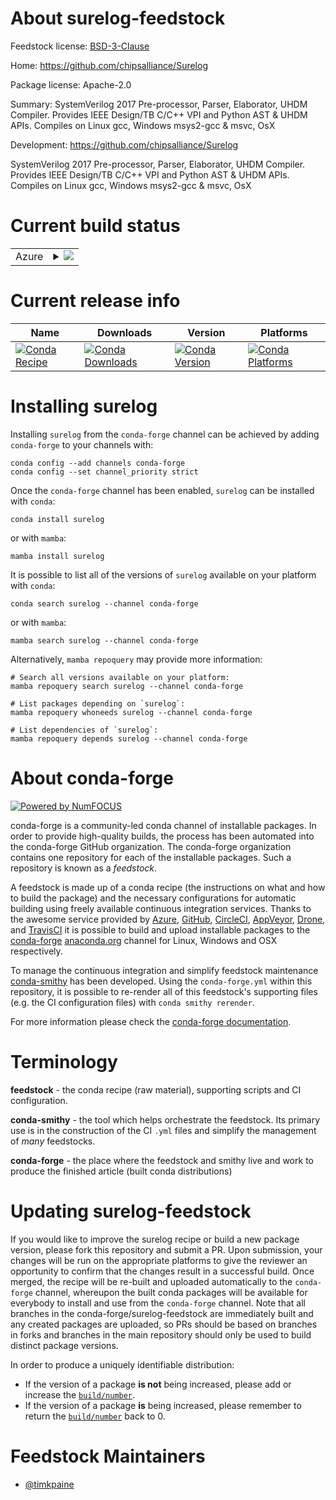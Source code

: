 About surelog-feedstock
=======================

Feedstock license: [BSD-3-Clause](https://github.com/conda-forge/surelog-feedstock/blob/main/LICENSE.txt)

Home: https://github.com/chipsalliance/Surelog

Package license: Apache-2.0

Summary: SystemVerilog 2017 Pre-processor, Parser, Elaborator, UHDM Compiler. Provides IEEE Design/TB C/C++ VPI and Python AST & UHDM APIs. Compiles on Linux gcc, Windows msys2-gcc & msvc, OsX

Development: https://github.com/chipsalliance/Surelog

SystemVerilog 2017 Pre-processor, Parser, Elaborator, UHDM Compiler. Provides IEEE Design/TB C/C++ VPI and Python AST & UHDM APIs. Compiles on Linux gcc, Windows msys2-gcc & msvc, OsX


Current build status
====================


<table>
    
  <tr>
    <td>Azure</td>
    <td>
      <details>
        <summary>
          <a href="https://dev.azure.com/conda-forge/feedstock-builds/_build/latest?definitionId=22586&branchName=main">
            <img src="https://dev.azure.com/conda-forge/feedstock-builds/_apis/build/status/surelog-feedstock?branchName=main">
          </a>
        </summary>
        <table>
          <thead><tr><th>Variant</th><th>Status</th></tr></thead>
          <tbody><tr>
              <td>linux_64_python3.10.____cpython</td>
              <td>
                <a href="https://dev.azure.com/conda-forge/feedstock-builds/_build/latest?definitionId=22586&branchName=main">
                  <img src="https://dev.azure.com/conda-forge/feedstock-builds/_apis/build/status/surelog-feedstock?branchName=main&jobName=linux&configuration=linux%20linux_64_python3.10.____cpython" alt="variant">
                </a>
              </td>
            </tr><tr>
              <td>linux_64_python3.11.____cpython</td>
              <td>
                <a href="https://dev.azure.com/conda-forge/feedstock-builds/_build/latest?definitionId=22586&branchName=main">
                  <img src="https://dev.azure.com/conda-forge/feedstock-builds/_apis/build/status/surelog-feedstock?branchName=main&jobName=linux&configuration=linux%20linux_64_python3.11.____cpython" alt="variant">
                </a>
              </td>
            </tr><tr>
              <td>linux_64_python3.12.____cpython</td>
              <td>
                <a href="https://dev.azure.com/conda-forge/feedstock-builds/_build/latest?definitionId=22586&branchName=main">
                  <img src="https://dev.azure.com/conda-forge/feedstock-builds/_apis/build/status/surelog-feedstock?branchName=main&jobName=linux&configuration=linux%20linux_64_python3.12.____cpython" alt="variant">
                </a>
              </td>
            </tr><tr>
              <td>linux_64_python3.13.____cp313</td>
              <td>
                <a href="https://dev.azure.com/conda-forge/feedstock-builds/_build/latest?definitionId=22586&branchName=main">
                  <img src="https://dev.azure.com/conda-forge/feedstock-builds/_apis/build/status/surelog-feedstock?branchName=main&jobName=linux&configuration=linux%20linux_64_python3.13.____cp313" alt="variant">
                </a>
              </td>
            </tr><tr>
              <td>linux_64_python3.9.____cpython</td>
              <td>
                <a href="https://dev.azure.com/conda-forge/feedstock-builds/_build/latest?definitionId=22586&branchName=main">
                  <img src="https://dev.azure.com/conda-forge/feedstock-builds/_apis/build/status/surelog-feedstock?branchName=main&jobName=linux&configuration=linux%20linux_64_python3.9.____cpython" alt="variant">
                </a>
              </td>
            </tr><tr>
              <td>osx_64_python3.10.____cpython</td>
              <td>
                <a href="https://dev.azure.com/conda-forge/feedstock-builds/_build/latest?definitionId=22586&branchName=main">
                  <img src="https://dev.azure.com/conda-forge/feedstock-builds/_apis/build/status/surelog-feedstock?branchName=main&jobName=osx&configuration=osx%20osx_64_python3.10.____cpython" alt="variant">
                </a>
              </td>
            </tr><tr>
              <td>osx_64_python3.11.____cpython</td>
              <td>
                <a href="https://dev.azure.com/conda-forge/feedstock-builds/_build/latest?definitionId=22586&branchName=main">
                  <img src="https://dev.azure.com/conda-forge/feedstock-builds/_apis/build/status/surelog-feedstock?branchName=main&jobName=osx&configuration=osx%20osx_64_python3.11.____cpython" alt="variant">
                </a>
              </td>
            </tr><tr>
              <td>osx_64_python3.12.____cpython</td>
              <td>
                <a href="https://dev.azure.com/conda-forge/feedstock-builds/_build/latest?definitionId=22586&branchName=main">
                  <img src="https://dev.azure.com/conda-forge/feedstock-builds/_apis/build/status/surelog-feedstock?branchName=main&jobName=osx&configuration=osx%20osx_64_python3.12.____cpython" alt="variant">
                </a>
              </td>
            </tr><tr>
              <td>osx_64_python3.13.____cp313</td>
              <td>
                <a href="https://dev.azure.com/conda-forge/feedstock-builds/_build/latest?definitionId=22586&branchName=main">
                  <img src="https://dev.azure.com/conda-forge/feedstock-builds/_apis/build/status/surelog-feedstock?branchName=main&jobName=osx&configuration=osx%20osx_64_python3.13.____cp313" alt="variant">
                </a>
              </td>
            </tr><tr>
              <td>osx_64_python3.9.____cpython</td>
              <td>
                <a href="https://dev.azure.com/conda-forge/feedstock-builds/_build/latest?definitionId=22586&branchName=main">
                  <img src="https://dev.azure.com/conda-forge/feedstock-builds/_apis/build/status/surelog-feedstock?branchName=main&jobName=osx&configuration=osx%20osx_64_python3.9.____cpython" alt="variant">
                </a>
              </td>
            </tr>
          </tbody>
        </table>
      </details>
    </td>
  </tr>
</table>

Current release info
====================

| Name | Downloads | Version | Platforms |
| --- | --- | --- | --- |
| [![Conda Recipe](https://img.shields.io/badge/recipe-surelog-green.svg)](https://anaconda.org/conda-forge/surelog) | [![Conda Downloads](https://img.shields.io/conda/dn/conda-forge/surelog.svg)](https://anaconda.org/conda-forge/surelog) | [![Conda Version](https://img.shields.io/conda/vn/conda-forge/surelog.svg)](https://anaconda.org/conda-forge/surelog) | [![Conda Platforms](https://img.shields.io/conda/pn/conda-forge/surelog.svg)](https://anaconda.org/conda-forge/surelog) |

Installing surelog
==================

Installing `surelog` from the `conda-forge` channel can be achieved by adding `conda-forge` to your channels with:

```
conda config --add channels conda-forge
conda config --set channel_priority strict
```

Once the `conda-forge` channel has been enabled, `surelog` can be installed with `conda`:

```
conda install surelog
```

or with `mamba`:

```
mamba install surelog
```

It is possible to list all of the versions of `surelog` available on your platform with `conda`:

```
conda search surelog --channel conda-forge
```

or with `mamba`:

```
mamba search surelog --channel conda-forge
```

Alternatively, `mamba repoquery` may provide more information:

```
# Search all versions available on your platform:
mamba repoquery search surelog --channel conda-forge

# List packages depending on `surelog`:
mamba repoquery whoneeds surelog --channel conda-forge

# List dependencies of `surelog`:
mamba repoquery depends surelog --channel conda-forge
```


About conda-forge
=================

[![Powered by
NumFOCUS](https://img.shields.io/badge/powered%20by-NumFOCUS-orange.svg?style=flat&colorA=E1523D&colorB=007D8A)](https://numfocus.org)

conda-forge is a community-led conda channel of installable packages.
In order to provide high-quality builds, the process has been automated into the
conda-forge GitHub organization. The conda-forge organization contains one repository
for each of the installable packages. Such a repository is known as a *feedstock*.

A feedstock is made up of a conda recipe (the instructions on what and how to build
the package) and the necessary configurations for automatic building using freely
available continuous integration services. Thanks to the awesome service provided by
[Azure](https://azure.microsoft.com/en-us/services/devops/), [GitHub](https://github.com/),
[CircleCI](https://circleci.com/), [AppVeyor](https://www.appveyor.com/),
[Drone](https://cloud.drone.io/welcome), and [TravisCI](https://travis-ci.com/)
it is possible to build and upload installable packages to the
[conda-forge](https://anaconda.org/conda-forge) [anaconda.org](https://anaconda.org/)
channel for Linux, Windows and OSX respectively.

To manage the continuous integration and simplify feedstock maintenance
[conda-smithy](https://github.com/conda-forge/conda-smithy) has been developed.
Using the ``conda-forge.yml`` within this repository, it is possible to re-render all of
this feedstock's supporting files (e.g. the CI configuration files) with ``conda smithy rerender``.

For more information please check the [conda-forge documentation](https://conda-forge.org/docs/).

Terminology
===========

**feedstock** - the conda recipe (raw material), supporting scripts and CI configuration.

**conda-smithy** - the tool which helps orchestrate the feedstock.
                   Its primary use is in the construction of the CI ``.yml`` files
                   and simplify the management of *many* feedstocks.

**conda-forge** - the place where the feedstock and smithy live and work to
                  produce the finished article (built conda distributions)


Updating surelog-feedstock
==========================

If you would like to improve the surelog recipe or build a new
package version, please fork this repository and submit a PR. Upon submission,
your changes will be run on the appropriate platforms to give the reviewer an
opportunity to confirm that the changes result in a successful build. Once
merged, the recipe will be re-built and uploaded automatically to the
`conda-forge` channel, whereupon the built conda packages will be available for
everybody to install and use from the `conda-forge` channel.
Note that all branches in the conda-forge/surelog-feedstock are
immediately built and any created packages are uploaded, so PRs should be based
on branches in forks and branches in the main repository should only be used to
build distinct package versions.

In order to produce a uniquely identifiable distribution:
 * If the version of a package **is not** being increased, please add or increase
   the [``build/number``](https://docs.conda.io/projects/conda-build/en/latest/resources/define-metadata.html#build-number-and-string).
 * If the version of a package **is** being increased, please remember to return
   the [``build/number``](https://docs.conda.io/projects/conda-build/en/latest/resources/define-metadata.html#build-number-and-string)
   back to 0.

Feedstock Maintainers
=====================

* [@timkpaine](https://github.com/timkpaine/)

